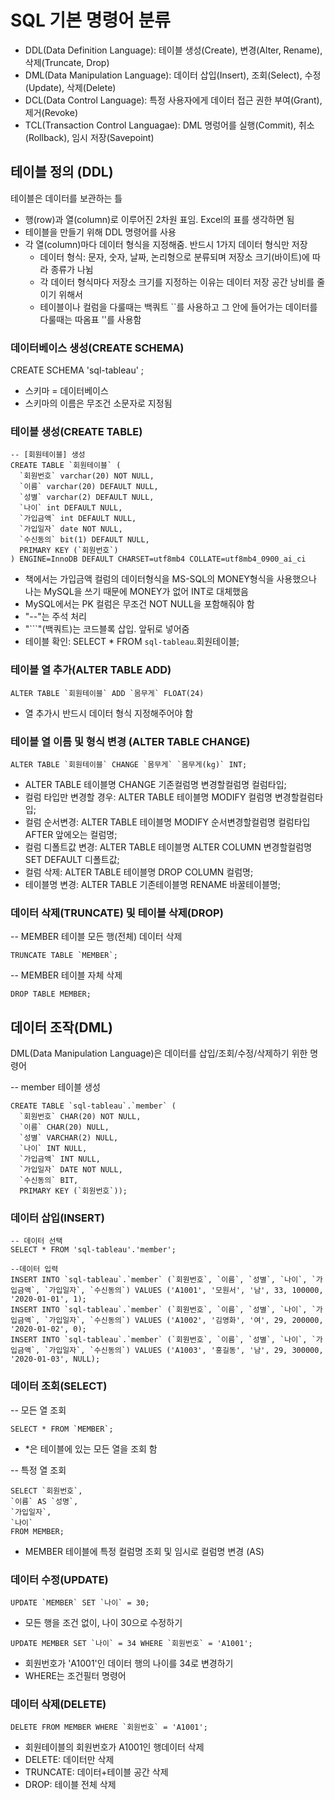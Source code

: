 # SQL 기본 명령어 분류
- DDL(Data Definition Language): 테이블 생성(Create), 변경(Alter, Rename), 삭제(Truncate, Drop)
- DML(Data Manipulation Language): 데이터 삽입(Insert), 조회(Select), 수정(Update), 삭제(Delete)
- DCL(Data Control Language): 특정 사용자에게 데이터 접근 권한 부여(Grant), 제거(Revoke)
- TCL(Transaction Control Languagae): DML 명렁어를 실행(Commit), 취소(Rollback), 임시 저장(Savepoint)


## 테이블 정의 (DDL)
테이블은 데이터를 보관하는 틀
- 행(row)과 열(column)로 이루어진 2차원 표임. Excel의 표를 생각하면 됨
- 테이블을 만들기 위해 DDL 명령어를 사용
- 각 열(column)마다 데이터 형식을 지정해줌. 반드시 1가지 데이터 형식만 저장
  - 데이터 형식: 문자, 숫자, 날짜, 논리형으로 분류되며 저장소 크기(바이트)에 따라 종류가 나뉨
  - 각 데이터 형식마다 저장소 크기를 지정하는 이유는 데이터 저장 공간 낭비를 줄이기 위해서
  - 테이블이나 컬럼을 다룰때는 백쿼트 ``를 사용하고 그 안에 들어가는 데이터를 다룰때는 따옴표 ''를 사용함

### 데이터베이스 생성(CREATE SCHEMA)
CREATE SCHEMA 'sql-tableau' ;
- 스키마 = 데이터베이스
- 스키마의 이름은 무조건 소문자로 지정됨

### 테이블 생성(CREATE TABLE)
```
-- [회원테이블] 생성
CREATE TABLE `회원테이블` (
  `회원번호` varchar(20) NOT NULL,
  `이름` varchar(20) DEFAULT NULL,
  `성별` varchar(2) DEFAULT NULL,
  `나이` int DEFAULT NULL,
  `가입금액` int DEFAULT NULL,
  `가입일자` date NOT NULL,
  `수신동의` bit(1) DEFAULT NULL,
  PRIMARY KEY (`회원번호`)
) ENGINE=InnoDB DEFAULT CHARSET=utf8mb4 COLLATE=utf8mb4_0900_ai_ci
```
- 책에서는 가입금액 컬럼의 데이터형식을 MS-SQL의 MONEY형식을 사용했으나 나는 MySQL을 쓰기 때문에 MONEY가 없어 INT로 대체했음
- MySQL에서는 PK 컬럼은 무조건 NOT NULL을 포함해줘야 함
- "--"는 주석 처리
- "```"(백쿼트)는 코드블록 삽입. 앞뒤로 넣어줌
- 테이블 확인: SELECT * FROM `sql-tableau`.회원테이블;

### 테이블 열 추가(ALTER TABLE ADD)
```
ALTER TABLE `회원테이블` ADD `몸무게` FLOAT(24)
```
- 열 추가시 반드시 데이터 형식 지정해주어야 함

### 테이블 열 이름 및 형식 변경 (ALTER TABLE CHANGE)
```
ALTER TABLE `회원테이블` CHANGE `몸무게` `몸무게(kg)` INT;
```
- ALTER TABLE 테이블명 CHANGE 기존컬럼명 변경할컬럼명 컬럼타입;
- 컬럼 타입만 변경할 경우: ALTER TABLE 테이블명 MODIFY 컬럼명 변경할컬럼타입;
- 컬럼 순서변경: ALTER TABLE 테이블명 MODIFY 순서변경할컬럼명 컬럼타입 AFTER 앞에오는 컬럼명;
- 컬럼 디폴트값 변경: ALTER TABLE 테이블명 ALTER COLUMN 변경할컬럼명 SET DEFAULT 디폴트값;
- 컬럼 삭제: ALTER TABLE 테이블명 DROP COLUMN 컬럼명;
- 테이블명 변경: ALTER TABLE 기존테이블명 RENAME 바꿀테이블명;

### 데이터 삭제(TRUNCATE) 및 테이블 삭제(DROP)
-- MEMBER 테이블 모든 행(전체) 데이터 삭제
```
TRUNCATE TABLE `MEMBER`;
```
-- MEMBER 테이블 자체 삭제
```
DROP TABLE MEMBER;
```


## 데이터 조작(DML)
DML(Data Manipulation Language)은 데이터를 삽입/조회/수정/삭제하기 위한 명령어

-- member 테이블 생성
```
CREATE TABLE `sql-tableau`.`member` (
  `회원번호` CHAR(20) NOT NULL,
  `이름` CHAR(20) NULL,
  `성별` VARCHAR(2) NULL,
  `나이` INT NULL,
  `가입금액` INT NULL,
  `가입일자` DATE NOT NULL,
  `수신동의` BIT,
  PRIMARY KEY (`회원번호`));
```

### 데이터 삽입(INSERT)
```
-- 데이터 선택
SELECT * FROM 'sql-tableau'.'member';

--데이터 입력
INSERT INTO `sql-tableau`.`member` (`회원번호`, `이름`, `성별`, `나이`, `가입금액`, `가입일자`, `수신동의`) VALUES ('A1001', '모원서', '남', 33, 100000, '2020-01-01', 1);
INSERT INTO `sql-tableau`.`member` (`회원번호`, `이름`, `성별`, `나이`, `가입금액`, `가입일자`, `수신동의`) VALUES ('A1002', '김영화', '여', 29, 200000, '2020-01-02', 0);
INSERT INTO `sql-tableau`.`member` (`회원번호`, `이름`, `성별`, `나이`, `가입금액`, `가입일자`, `수신동의`) VALUES ('A1003', '홍길동', '남', 29, 300000, '2020-01-03', NULL);
```

### 데이터 조회(SELECT)
-- 모든 열 조회
```
SELECT * FROM `MEMBER`;
```
- *은 테이블에 있는 모든 열을 조회 함
  
-- 특정 열 조회
```
SELECT `회원번호`,
`이름` AS `성명`,
`가입일자`,
`나이`
FROM MEMBER;
```
- MEMBER 테이블에 특정 컬럼명 조회 및 임시로 컬럼명 변경 (AS)

### 데이터 수정(UPDATE)
```
UPDATE `MEMBER` SET `나이` = 30;
```
- 모든 행을 조건 없이, 나이 30으로 수정하기

```
UPDATE MEMBER SET `나이` = 34 WHERE `회원번호` = 'A1001';
```
- 회원번호가 'A1001'인 데이터 행의 나이를 34로 변경하기
- WHERE는 조건필터 명령어

### 데이터 삭제(DELETE)
```
DELETE FROM MEMBER WHERE `회원번호` = 'A1001';
```
- 회원테이블의 회원번호가 A1001인 행데이터 삭제
- DELETE: 데이터만 삭제
- TRUNCATE: 데이터+테이블 공간 삭제
- DROP: 테이블 전체 삭제
  

  
  
